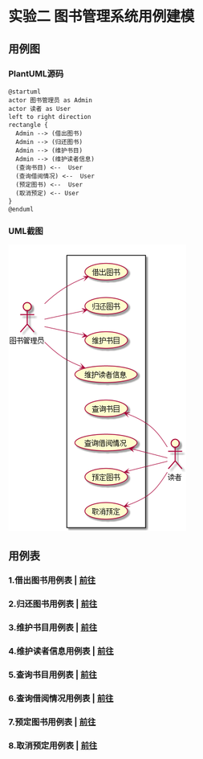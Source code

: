 # 实验二 图书管理系统用例建模

## 用例图
### PlantUML源码
```flow js
@startuml
actor 图书管理员 as Admin
actor 读者 as User
left to right direction
rectangle {
  Admin --> (借出图书)
  Admin --> (归还图书)
  Admin --> (维护书目)
  Admin --> (维护读者信息)
  (查询书目) <--  User
  (查询借阅情况) <--  User
  (预定图书) <--  User
  (取消预定) <-- User
}
@enduml
```
### UML截图
![用例截图](./图书管理用例.png)

## 用例表

### 1.借出图书用例表 | [前往](./借出图书.md)
### 2.归还图书用例表 | [前往](./归还图书.md)
### 3.维护书目用例表 | [前往](./维护书目.md)
### 4.维护读者信息用例表 | [前往](./维护读者信息.md)
### 5.查询书目用例表 | [前往](./查询书目.md)
### 6.查询借阅情况用例表 | [前往](./查询借阅情况.md)
### 7.预定图书用例表 | [前往](./预定图书.md)
### 8.取消预定用例表 | [前往](./取消预定.md)